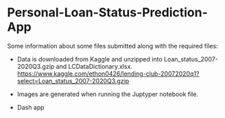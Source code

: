 # Personal-Loan-Status-Prediction-App

Some information about some files submitted along with the required files:

- Data is downloaded from Kaggle and unzipped into Loan_status_2007-2020Q3.gzip and LCDataDictionary.xlsx.
 https://www.kaggle.com/ethon0426/lending-club-20072020q1?select=Loan_status_2007-2020Q3.gzip

- Images are generated when running the Juptyper notebook file.

- Dash app
